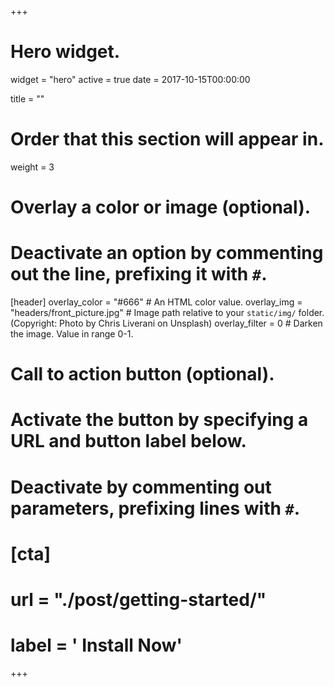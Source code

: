+++
# Hero widget.
widget = "hero"
active = true
date = 2017-10-15T00:00:00

title = ""

# Order that this section will appear in.
weight = 3

# Overlay a color or image (optional).
#   Deactivate an option by commenting out the line, prefixing it with `#`.
[header]
  overlay_color = "#666"  # An HTML color value.
  overlay_img = "headers/front_picture.jpg"  # Image path relative to your `static/img/` folder. (Copyright: Photo by Chris Liverani on Unsplash)
  overlay_filter = 0  # Darken the image. Value in range 0-1.

# Call to action button (optional).
#   Activate the button by specifying a URL and button label below.
#   Deactivate by commenting out parameters, prefixing lines with `#`.
# [cta]
#   url = "./post/getting-started/"
#   label = '<i class="fas fa-download"></i> Install Now'
+++

<br>
<br>
<br>